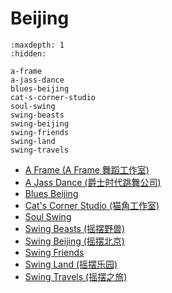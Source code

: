 # Beijing

```{toctree}
:maxdepth: 1
:hidden:

a-frame
a-jass-dance
blues-beijing
cat-s-corner-studio
soul-swing
swing-beasts
swing-beijing
swing-friends
swing-land
swing-travels
```

- [A Frame (A Frame 舞蹈工作室)](a-frame.md)
- [A Jass Dance (爵士时代跳舞公司)](a-jass-dance.md)
- [Blues Beijing](blues-beijing.md)
- [Cat's Corner Studio (猫角工作室)](cat-s-corner-studio.md)
- [Soul Swing](soul-swing.md)
- [Swing Beasts (摇摆野兽)](swing-beasts.md)
- [Swing Beijing (摇摆北京)](swing-beijing.md)
- [Swing Friends](swing-friends.md)
- [Swing Land (摇摆乐园)](swing-land.md)
- [Swing Travels (摇摆之旅)](swing-travels.md)
